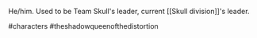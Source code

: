 He/him. Used to be Team Skull's leader, current [[Skull division]]'s leader.

#characters #theshadowqueenofthedistortion 